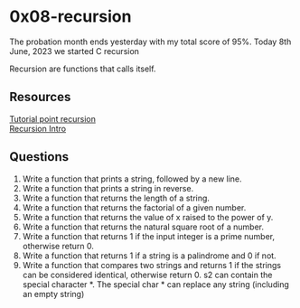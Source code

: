 # 0x08-recursion

The probation month ends yesterday with my total score of 95%. Today 8th June, 2023 we started C recursion <br>

Recursion are functions that calls itself. <br>

## Resources
[Tutorial point recursion](https://www.tutorialspoint.com/cprogramming/c_recursion.htm)<br>
[Recursion Intro](https://s3.amazonaws.com/alx-intranet.hbtn.io/uploads/misc/2021/1/2818ba6f14f644b871dcbd746925fa15b8cd5937.pdf?X-Amz-Algorithm=AWS4-HMAC-SHA256&X-Amz-Credential=AKIARDDGGGOUSBVO6H7D%2F20230608%2Fus-east-1%2Fs3%2Faws4_request&X-Amz-Date=20230608T162321Z&X-Amz-Expires=86400&X-Amz-SignedHeaders=host&X-Amz-Signature=0d4252825c023f9382108814e30e1efe0a174635a5ee6548afb55c35cb07b6c6)

## Questions
1. Write a function that prints a string, followed by a new line.
2. Write a function that prints a string in reverse.
3. Write a function that returns the length of a string.
4. Write a function that returns the factorial of a given number.
5. Write a function that returns the value of x raised to the power of y.
6. Write a function that returns the natural square root of a number.
7. Write a function that returns 1 if the input integer is a prime number, otherwise return 0.
8. Write a function that returns 1 if a string is a palindrome and 0 if not.
9. Write a function that compares two strings and returns 1 if the strings can be considered identical, otherwise return 0. s2 can contain the special character *. The special char * can replace any string (including an empty string)
